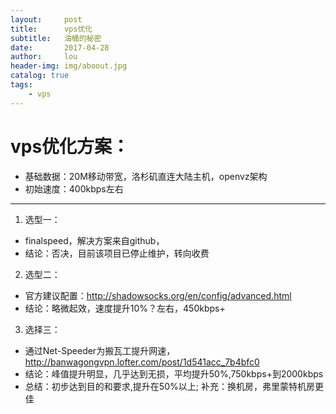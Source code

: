 ```yaml
---
layout:     post
title:      vps优化
subtitle:   油桶的秘密
date:       2017-04-28
author:     lou
header-img: img/aboout.jpg
catalog: true
tags:
    - vps
---
```


# vps优化方案：
* 基础数据：20M移动带宽，洛杉矶直连大陆主机，openvz架构
* 初始速度：400kbps左右
-------------------------
1. 选型一：
  + finalspeed，解决方案来自github，
  + 结论：否决，目前该项目已停止维护，转向收费
2. 选型二：
  + 官方建议配置：http://shadowsocks.org/en/config/advanced.html
  + 结论：略微起效，速度提升10%？左右，450kbps+
3. 选择三：
  + 通过Net-Speeder为搬瓦工提升网速，http://banwagongvpn.lofter.com/post/1d541acc_7b4bfc0
  + 结论：峰值提升明显，几乎达到无损，平均提升50%,750kbps+到2000kbps
  + 总结：初步达到目的和要求,提升在50%以上; 补充：换机房，弗里蒙特机房更佳
